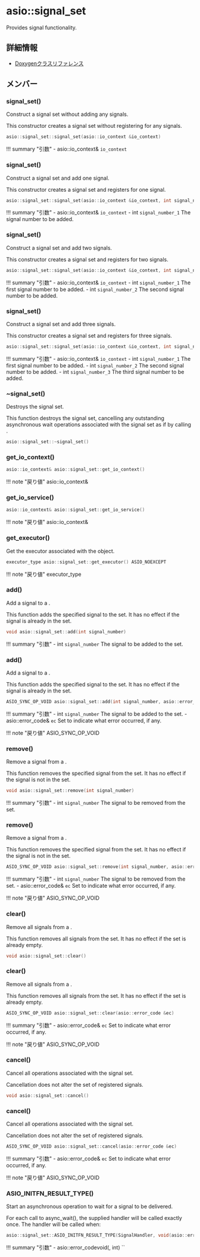 # asio::signal_set

Provides signal functionality. 

## 詳細情報

- [Doxygenクラスリファレンス](https://lang-ship.com/reference/ESP32/latest/classasio_1_1signal__set.html)

## メンバー



### signal_set()
Construct a signal set without adding any signals.

This constructor creates a signal set without registering for any signals.
```c
asio::signal_set::signal_set(asio::io_context &io_context)
```

!!! summary "引数"
	- asio::io_context& `io_context` 



### signal_set()
Construct a signal set and add one signal.

This constructor creates a signal set and registers for one signal.
```c
asio::signal_set::signal_set(asio::io_context &io_context, int signal_number_1)
```

!!! summary "引数"
	- asio::io_context& `io_context` 
	- int `signal_number_1` The signal number to be added.



### signal_set()
Construct a signal set and add two signals.

This constructor creates a signal set and registers for two signals.
```c
asio::signal_set::signal_set(asio::io_context &io_context, int signal_number_1, int signal_number_2)
```

!!! summary "引数"
	- asio::io_context& `io_context` 
	- int `signal_number_1` The first signal number to be added.
	- int `signal_number_2` The second signal number to be added.



### signal_set()
Construct a signal set and add three signals.

This constructor creates a signal set and registers for three signals.
```c
asio::signal_set::signal_set(asio::io_context &io_context, int signal_number_1, int signal_number_2, int signal_number_3)
```

!!! summary "引数"
	- asio::io_context& `io_context` 
	- int `signal_number_1` The first signal number to be added.
	- int `signal_number_2` The second signal number to be added.
	- int `signal_number_3` The third signal number to be added.



### ~signal_set()
Destroys the signal set.

This function destroys the signal set, cancelling any outstanding asynchronous wait operations associated with the signal set as if by calling . 
```c
asio::signal_set::~signal_set()
```



### get_io_context()




```c
asio::io_context& asio::signal_set::get_io_context()
```

!!! note "戻り値"
	asio::io_context&



### get_io_service()




```c
asio::io_context& asio::signal_set::get_io_service()
```

!!! note "戻り値"
	asio::io_context&



### get_executor()
Get the executor associated with the object.


```c
executor_type asio::signal_set::get_executor() ASIO_NOEXCEPT
```

!!! note "戻り値"
	executor_type



### add()
Add a signal to a .

This function adds the specified signal to the set. It has no effect if the signal is already in the set.
```c
void asio::signal_set::add(int signal_number)
```

!!! summary "引数"
	- int `signal_number` The signal to be added to the set.



### add()
Add a signal to a .

This function adds the specified signal to the set. It has no effect if the signal is already in the set.
```c
ASIO_SYNC_OP_VOID asio::signal_set::add(int signal_number, asio::error_code &ec)
```

!!! summary "引数"
	- int `signal_number` The signal to be added to the set.
	- asio::error_code& `ec` Set to indicate what error occurred, if any. 

!!! note "戻り値"
	ASIO_SYNC_OP_VOID



### remove()
Remove a signal from a .

This function removes the specified signal from the set. It has no effect if the signal is not in the set.
```c
void asio::signal_set::remove(int signal_number)
```

!!! summary "引数"
	- int `signal_number` The signal to be removed from the set.



### remove()
Remove a signal from a .

This function removes the specified signal from the set. It has no effect if the signal is not in the set.
```c
ASIO_SYNC_OP_VOID asio::signal_set::remove(int signal_number, asio::error_code &ec)
```

!!! summary "引数"
	- int `signal_number` The signal to be removed from the set.
	- asio::error_code& `ec` Set to indicate what error occurred, if any.

!!! note "戻り値"
	ASIO_SYNC_OP_VOID



### clear()
Remove all signals from a .

This function removes all signals from the set. It has no effect if the set is already empty.
```c
void asio::signal_set::clear()
```



### clear()
Remove all signals from a .

This function removes all signals from the set. It has no effect if the set is already empty.
```c
ASIO_SYNC_OP_VOID asio::signal_set::clear(asio::error_code &ec)
```

!!! summary "引数"
	- asio::error_code& `ec` Set to indicate what error occurred, if any.

!!! note "戻り値"
	ASIO_SYNC_OP_VOID



### cancel()
Cancel all operations associated with the signal set.

Cancellation does not alter the set of registered signals.
```c
void asio::signal_set::cancel()
```



### cancel()
Cancel all operations associated with the signal set.

Cancellation does not alter the set of registered signals.
```c
ASIO_SYNC_OP_VOID asio::signal_set::cancel(asio::error_code &ec)
```

!!! summary "引数"
	- asio::error_code& `ec` Set to indicate what error occurred, if any.

!!! note "戻り値"
	ASIO_SYNC_OP_VOID



### ASIO_INITFN_RESULT_TYPE()
Start an asynchronous operation to wait for a signal to be delivered.

For each call to async_wait(), the supplied handler will be called exactly once. The handler will be called when:
```c
asio::signal_set::ASIO_INITFN_RESULT_TYPE(SignalHandler, void(asio::error_code, int)) async_wait(ASIO_MOVE_ARG(SignalHandler) handler)
```

!!! summary "引数"
	- asio::error_codevoid(, int) `` 



